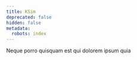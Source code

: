 ```yaml
---
title: KSim
deprecated: false
hidden: false
metadata:
  robots: index
---
```

<Cards columns={1}>
  <Card title="First Card" href="https://readme.com" icon="fa-home" target="_blank">
    Neque porro quisquam est qui dolorem ipsum quia
  </Card>
</Cards>

<Embed typeOfEmbed="github" url="https://github.com/kscalelabs/ksim" />